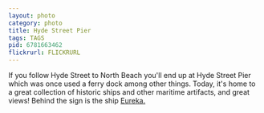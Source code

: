 ```yaml
---
layout: photo
category: photo
title: Hyde Street Pier
tags: TAGS
pid: 6781663462
flickrurl: FLICKRURL
---
```



If you follow Hyde Street to North Beach you'll end up at Hyde Street Pier which was once used a ferry dock among other things. Today, it's home to a great collection of historic ships and other maritime artifacts, and great views! Behind the sign is the ship [Eureka.](http://en.wikipedia.org/wiki/Eureka_(1890))
